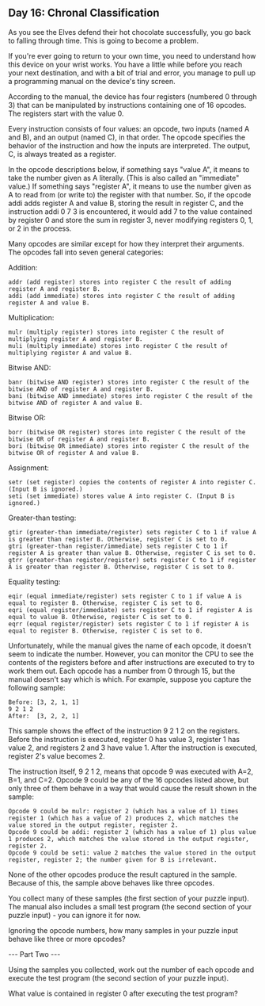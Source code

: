 ## Day 16: Chronal Classification

As you see the Elves defend their hot chocolate successfully, you go back to falling through time. This is going to become a problem.

If you're ever going to return to your own time, you need to understand how this device on your wrist works. You have a little while before you reach your next destination, and with a bit of trial and error, you manage to pull up a programming manual on the device's tiny screen.

According to the manual, the device has four registers (numbered 0 through 3) that can be manipulated by instructions containing one of 16 opcodes. The registers start with the value 0.

Every instruction consists of four values: an opcode, two inputs (named A and B), and an output (named C), in that order. The opcode specifies the behavior of the instruction and how the inputs are interpreted. The output, C, is always treated as a register.

In the opcode descriptions below, if something says "value A", it means to take the number given as A literally. (This is also called an "immediate" value.) If something says "register A", it means to use the number given as A to read from (or write to) the register with that number. So, if the opcode addi adds register A and value B, storing the result in register C, and the instruction addi 0 7 3 is encountered, it would add 7 to the value contained by register 0 and store the sum in register 3, never modifying registers 0, 1, or 2 in the process.

Many opcodes are similar except for how they interpret their arguments. The opcodes fall into seven general categories:

Addition:

    addr (add register) stores into register C the result of adding register A and register B.
    addi (add immediate) stores into register C the result of adding register A and value B.

Multiplication:

    mulr (multiply register) stores into register C the result of multiplying register A and register B.
    muli (multiply immediate) stores into register C the result of multiplying register A and value B.

Bitwise AND:

    banr (bitwise AND register) stores into register C the result of the bitwise AND of register A and register B.
    bani (bitwise AND immediate) stores into register C the result of the bitwise AND of register A and value B.

Bitwise OR:

    borr (bitwise OR register) stores into register C the result of the bitwise OR of register A and register B.
    bori (bitwise OR immediate) stores into register C the result of the bitwise OR of register A and value B.

Assignment:

    setr (set register) copies the contents of register A into register C. (Input B is ignored.)
    seti (set immediate) stores value A into register C. (Input B is ignored.)

Greater-than testing:

    gtir (greater-than immediate/register) sets register C to 1 if value A is greater than register B. Otherwise, register C is set to 0.
    gtri (greater-than register/immediate) sets register C to 1 if register A is greater than value B. Otherwise, register C is set to 0.
    gtrr (greater-than register/register) sets register C to 1 if register A is greater than register B. Otherwise, register C is set to 0.

Equality testing:

    eqir (equal immediate/register) sets register C to 1 if value A is equal to register B. Otherwise, register C is set to 0.
    eqri (equal register/immediate) sets register C to 1 if register A is equal to value B. Otherwise, register C is set to 0.
    eqrr (equal register/register) sets register C to 1 if register A is equal to register B. Otherwise, register C is set to 0.

Unfortunately, while the manual gives the name of each opcode, it doesn't seem to indicate the number. However, you can monitor the CPU to see the contents of the registers before and after instructions are executed to try to work them out. Each opcode has a number from 0 through 15, but the manual doesn't say which is which. For example, suppose you capture the following sample:

    Before: [3, 2, 1, 1]
    9 2 1 2
    After:  [3, 2, 2, 1]

This sample shows the effect of the instruction 9 2 1 2 on the registers. Before the instruction is executed, register 0 has value 3, register 1 has value 2, and registers 2 and 3 have value 1. After the instruction is executed, register 2's value becomes 2.

The instruction itself, 9 2 1 2, means that opcode 9 was executed with A=2, B=1, and C=2. Opcode 9 could be any of the 16 opcodes listed above, but only three of them behave in a way that would cause the result shown in the sample:

    Opcode 9 could be mulr: register 2 (which has a value of 1) times register 1 (which has a value of 2) produces 2, which matches the value stored in the output register, register 2.
    Opcode 9 could be addi: register 2 (which has a value of 1) plus value 1 produces 2, which matches the value stored in the output register, register 2.
    Opcode 9 could be seti: value 2 matches the value stored in the output register, register 2; the number given for B is irrelevant.

None of the other opcodes produce the result captured in the sample. Because of this, the sample above behaves like three opcodes.

You collect many of these samples (the first section of your puzzle input). The manual also includes a small test program (the second section of your puzzle input) - you can ignore it for now.

Ignoring the opcode numbers, how many samples in your puzzle input behave like three or more opcodes?

--- Part Two ---

Using the samples you collected, work out the number of each opcode and execute the test program (the second section of your puzzle input).

What value is contained in register 0 after executing the test program?